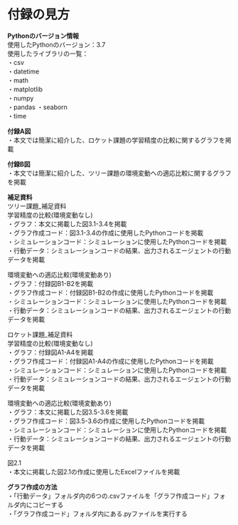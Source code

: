 # 付録の見方  

**Pythonのバージョン情報**  
使用したPythonのバージョン：3.7  
使用したライブラリの一覧：  
・csv  
・datetime  
・math  
・matplotlib  
・numpy  
・pandas 
・seaborn  
・time  

**付録A図**  
・本文では簡潔に紹介した、ロケット課題の学習精度の比較に関するグラフを掲載  

**付録B図**  
・本文では簡潔に紹介した、ツリー課題の環境変動への適応比較に関するグラフを掲載  


**補足資料**  
ツリー課題_補足資料  
学習精度の比較(環境変動なし)  
・グラフ：本文に掲載した図3.1-3.4を掲載  
・グラフ作成コード：図3.1-3.4の作成に使用したPythonコードを掲載  
・シミュレーションコード：シミュレーションに使用したPythonコードを掲載  
・行動データ：シミュレーションコードの結果、出力されるエージェントの行動データを掲載    

環境変動への適応比較(環境変動あり)  
・グラフ：付録図B1-B2を掲載  
・グラフ作成コード：付録図B1-B2の作成に使用したPythonコードを掲載  
・シミュレーションコード：シミュレーションに使用したPythonコードを掲載  
・行動データ：シミュレーションコードの結果、出力されるエージェントの行動データを掲載    
  
ロケット課題_補足資料  
学習精度の比較(環境変動なし)  
・グラフ：付録図A1-A4を掲載  
・グラフ作成コード：付録図A1-A4の作成に使用したPythonコードを掲載  
・シミュレーションコード：シミュレーションに使用したPythonコードを掲載  
・行動データ：シミュレーションコードの結果、出力されるエージェントの行動データを掲載      
  
環境変動への適応比較(環境変動あり)  
・グラフ：本文に掲載した図3.5-3.6を掲載  
・グラフ作成コード：図3.5-3.6の作成に使用したPythonコードを掲載  
・シミュレーションコード：シミュレーションに使用したPythonコードを掲載  
・行動データ：シミュレーションコードの結果、出力されるエージェントの行動データを掲載      
  
図2.1  
・本文に掲載した図2.1の作成に使用したExcelファイルを掲載    

**グラフ作成の方法**  
・「行動データ」フォルダ内の6つの.csvファイルを「グラフ作成コード」フォルダ内にコピーする  
・「グラフ作成コード」フォルダ内にある.pyファイルを実行する

